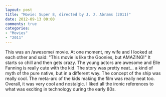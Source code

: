 ```yaml
---
layout: post
title: "Movie: Super 8, directed by J. J. Abrams (2011)"
date: 2012-09-13 00:00
comments: true
categories:
- "Movies"
- "2011"
---
```


This was an /awesome/ movie. At one moment, my wife and I looked at
each other and said: "This movie is like the Goonies, but
AMAZING!" It starts so chill and then gets crazy. The young actors
are awesome and Elle Fanning is really cute with the kid. The
story was pretty neat... a kind of myth of the pure native, but in
a different way. The concept of the ship was really cool. The
meta-arc of the kids making the film was really neat too. Overall,
it was very cool and nostalgic. I liked all the ironic references
to what was exciting in technology during the early 80s.
